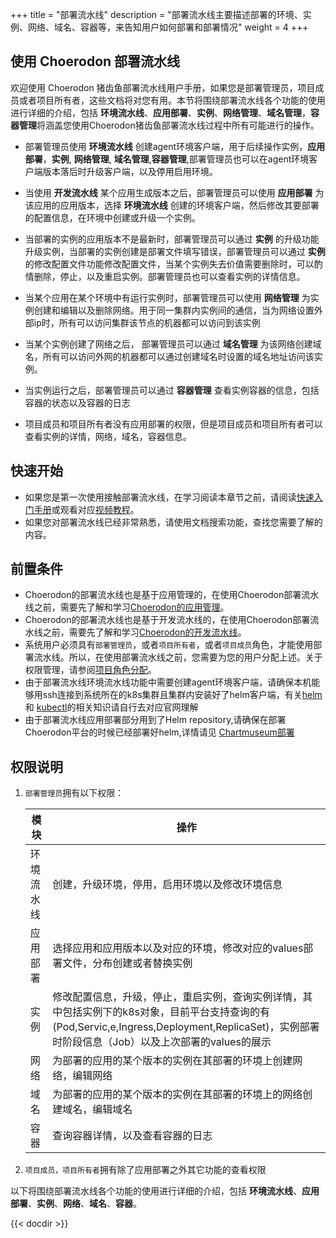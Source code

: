 ﻿+++
title = "部署流水线"
description = "部署流水线主要描述部署的环境、实例、网络、域名、容器等，来告知用户如何部署和部署情况"
weight = 4
+++

## 使用 Choerodon 部署流水线

欢迎使用 Choerodon 猪齿鱼部署流水线用户手册，如果您是部署管理员，项目成员或者项目所有者，这些文档将对您有用。本节将围绕部署流水线各个功能的使用进行详细的介绍，包括 **环境流水线**、**应用部署**、**实例**、**网络管理**、**域名管理**，**容器管理**将涵盖您使用Choerodon猪齿鱼部署流水线过程中所有可能进行的操作。

- 部署管理员使用 **环境流水线** 创建agent环境客户端，用于后续操作实例，**应用部署**，**实例**, **网络管理**, **域名管理**,**容器管理**,部署管理员也可以在agent环境客户端版本落后时升级客户端，以及停用启用环境。

- 当使用 **开发流水线** 某个应用生成版本之后，部署管理员可以使用 **应用部署** 为该应用的应用版本，选择 **环境流水线** 创建的环境客户端，然后修改其要部署的配置信息，在环境中创建或升级一个实例。

- 当部署的实例的应用版本不是最新时，部署管理员可以通过 **实例** 的升级功能升级实例，当部署的实例创建是部署文件填写错误，部署管理员可以通过 **实例** 的修改配置文件功能修改配置文件，当某个实例失去价值需要删除时，可以酌情删除，停止，以及重启实例。部署管理员也可以查看实例的详情信息。

- 当某个应用在某个环境中有运行实例时，部署管理员可以使用 **网络管理** 为实例创建和编辑以及删除网络。用于同一集群内实例间的通信，当为网络设置外部ip时，所有可以访问集群该节点的机器都可以访问到该实例

- 当某个实例创建了网络之后， 部署管理员可以通过 **域名管理** 为该网络创建域名，所有可以访问外网的机器都可以通过创建域名时设置的域名地址访问该实例。

- 当实例运行之后，部署管理员可以通过 **容器管理** 查看实例容器的信息，包括容器的状态以及容器的日志

- 项目成员和项目所有者没有应用部署的权限，但是项目成员和项目所有者可以查看实例的详情，网络，域名，容器信息。

## 快速开始

 - 如果您是第一次使用接触部署流水线，在学习阅读本章节之前，请阅读[快速入门手册](../../quick-start/agile/)或观看对应[视频教程](../../quick-start/video-tutorial/)。
 - 如果您对部署流水线已经非常熟悉，请使用文档搜索功能，查找您需要了解的内容。

## 前置条件

 - Choerodon的部署流水线也是基于应用管理的，在使用Choerodon部署流水线之前，需要先了解和学习[Choerodon的应用管理](../application-management)。
 - Choerodon的部署流水线也是基于开发流水线的，在使用Choerodon部署流水线之前，需要先了解和学习[Choerodon的开发流水线](../development-pipeline)。
 - 系统用户必须具有`部署管理员`，或者`项目所有者`，或者`项目成员`角色，才能使用部署流水线。所以，在使用部署流水线之前，您需要为您的用户分配上述。关于权限管理，请参阅[项目角色分配](.././system-configuration/project/role-assignment/)。
 - 由于部署流水线环境流水线功能中需要创建agent环境客户端，请确保本机能够用ssh连接到系统所在的k8s集群且集群内安装好了helm客户端，有关[helm](https://docs.helm.sh/)和 [kubectl](https://kubernetes.io/docs/reference/kubectl/overview/)的相关知识请自行去对应官网理解
 - 由于部署流水线应用部署部分用到了Helm repository,请确保在部署Choerodon平台的时候已经部署好helm,详情请见 [Chartmuseum部署](../../installation-configuration/steps/parts/base/chartmuseum)

## 权限说明
1. `部署管理员`拥有以下权限：

    模块|操作
    |---|---|
    环境流水线|创建，升级环境，停用，启用环境以及修改环境信息
    应用部署|选择应用和应用版本以及对应的环境，修改对应的values部署文件，分布创建或者替换实例
    实例|修改配置信息，升级，停止，重启实例，查询实例详情，其中包括实例下的k8s对象，目前平台支持查询的有(Pod,Servic,e,Ingress,Deployment,ReplicaSet)，实例部署时阶段信息（Job）以及上次部署的values的展示
    网络|为部署的应用的某个版本的实例在其部署的环境上创建网络，编辑网络
    域名|为部署的应用的某个版本的实例在其部署的环境上的网络创建域名，编辑域名
    容器|查询容器详情，以及查看容器的日志

2. `项目成员，项目所有者`拥有除了应用部署之外其它功能的查看权限

以下将围绕部署流水线各个功能的使用进行详细的介绍，包括 **环境流水线**、**应用部署**、**实例**、**网络**、**域名**、**容器**。

{{< docdir >}}
